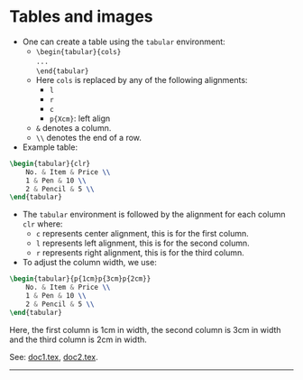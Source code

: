 # Tables and images

* One can create a table using the `tabular` environment:
	* `\begin{tabular}{cols}`<br>`...`<br>`\end{tabular}`
	* Here `cols` is replaced by any of the following alignments:
		* `l`
		* `r`
		* `c`
		* `p{Xcm}`: left align
	* `&` denotes a column.
	* `\\` denotes the end of a row.
* Example table:
```tex
\begin{tabular}{clr}
	No. & Item & Price \\
	1 & Pen & 10 \\
	2 & Pencil & 5 \\
\end{tabular}
```

* The `tabular` environment is followed by the alignment for each column `clr` where:
	* `c` represents center alignment, this is for the first column.
	* `l` represents left alignment, this is for the second column.
	* `r` represents right alignment, this is for the third column.
* To adjust the column width, we use:

```tex
\begin{tabular}{p{1cm}p{3cm}p{2cm}}
	No. & Item & Price \\
	1 & Pen & 10 \\
	2 & Pencil & 5 \\
\end{tabular}
```
Here, the first column is $1$cm in width, the second column is $3$cm in width and the third column is $2$cm in width.

See: [doc1.tex](https://github.com/0x50-0x42/latex/blob/LaTeX/Topic4/session1/doc1.tex), [doc2.tex](https://github.com/0x50-0x42/latex/blob/LaTeX/Topic4/session1/doc2.tex).


---
